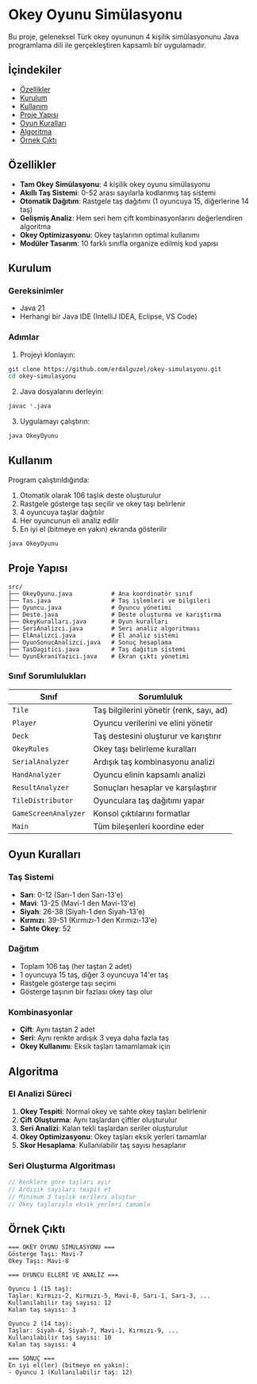 # Okey Oyunu Simülasyonu

Bu proje, geleneksel Türk okey oyununun 4 kişilik simülasyonunu Java programlama dili ile gerçekleştiren kapsamlı bir uygulamadır.

## İçindekiler

- [Özellikler](#-özellikler)
- [Kurulum](#-kurulum)
- [Kullanım](#-kullanım)
- [Proje Yapısı](#-proje-yapısı)
- [Oyun Kuralları](#-oyun-kuralları)
- [Algoritma](#-algoritma)
- [Örnek Çıktı](#-örnek-çıktı)

## Özellikler

- **Tam Okey Simülasyonu**: 4 kişilik okey oyunu simülasyonu
- **Akıllı Taş Sistemi**: 0-52 arası sayılarla kodlanmış taş sistemi
- **Otomatik Dağıtım**: Rastgele taş dağıtımı (1 oyuncuya 15, diğerlerine 14 taş)
- **Gelişmiş Analiz**: Hem seri hem çift kombinasyonlarını değerlendiren algoritma
- **Okey Optimizasyonu**: Okey taşlarının optimal kullanımı
- **Modüler Tasarım**: 10 farklı sınıfla organize edilmiş kod yapısı

## Kurulum

### Gereksinimler
- Java 21
- Herhangi bir Java IDE (IntelliJ IDEA, Eclipse, VS Code)

### Adımlar
1. Projeyi klonlayın:
```bash
git clone https://github.com/erdalguzel/okey-simulasyonu.git
cd okey-simulasyonu
```

2. Java dosyalarını derleyin:
```bash
javac *.java
```

3. Uygulamayı çalıştırın:
```bash
java OkeyOyunu
```

## Kullanım

Program çalıştırıldığında:
1. Otomatik olarak 106 taşlık deste oluşturulur
2. Rastgele gösterge taşı seçilir ve okey taşı belirlenir
3. 4 oyuncuya taşlar dağıtılır
4. Her oyuncunun eli analiz edilir
5. En iyi el (bitmeye en yakın) ekranda gösterilir

```bash
java OkeyOyunu
```

## Proje Yapısı

```
src/
├── OkeyOyunu.java           # Ana koordinatör sınıf
├── Tas.java                 # Taş işlemleri ve bilgileri
├── Oyuncu.java              # Oyuncu yönetimi
├── Deste.java               # Deste oluşturma ve karıştırma
├── OkeyKuralları.java       # Oyun kuralları
├── SeriAnalizci.java        # Seri analiz algoritması
├── ElAnalizci.java          # El analiz sistemi
├── OyunSonucAnalizci.java   # Sonuç hesaplama
├── TasDagitici.java         # Taş dağıtım sistemi
└── OyunEkraniYazici.java    # Ekran çıktı yönetimi
```

### Sınıf Sorumlulukları

| Sınıf | Sorumluluk |
|-------|------------|
| `Tile` | Taş bilgilerini yönetir (renk, sayı, ad) |
| `Player` | Oyuncu verilerini ve elini yönetir |
| `Deck` | Taş destesini oluşturur ve karıştırır |
| `OkeyRules` | Okey taşı belirleme kuralları |
| `SerialAnalyzer` | Ardışık taş kombinasyonu analizi |
| `HandAnalyzer` | Oyuncu elinin kapsamlı analizi |
| `ResultAnalyzer` | Sonuçları hesaplar ve karşılaştırır |
| `TileDistributor` | Oyunculara taş dağıtımı yapar |
| `GameScreenAnalyzer` | Konsol çıktılarını formatlar |
| `Main` | Tüm bileşenleri koordine eder |

## Oyun Kuralları

### Taş Sistemi
- **Sarı**: 0-12 (Sarı-1 den Sarı-13'e)
- **Mavi**: 13-25 (Mavi-1 den Mavi-13'e)
- **Siyah**: 26-38 (Siyah-1 den Siyah-13'e)
- **Kırmızı**: 39-51 (Kırmızı-1 den Kırmızı-13'e)
- **Sahte Okey**: 52

### Dağıtım
- Toplam 106 taş (her taştan 2 adet)
- 1 oyuncuya 15 taş, diğer 3 oyuncuya 14'er taş
- Rastgele gösterge taşı seçimi
- Gösterge taşının bir fazlası okey taşı olur

### Kombinasyonlar
- **Çift**: Aynı taştan 2 adet
- **Seri**: Aynı renkte ardışık 3 veya daha fazla taş
- **Okey Kullanımı**: Eksik taşları tamamlamak için

## Algoritma

### El Analizi Süreci
1. **Okey Tespiti**: Normal okey ve sahte okey taşları belirlenir
2. **Çift Oluşturma**: Aynı taşlardan çiftler oluşturulur
3. **Seri Analizi**: Kalan tekli taşlardan seriler oluşturulur
4. **Okey Optimizasyonu**: Okey taşları eksik yerleri tamamlar
5. **Skor Hesaplama**: Kullanılabilir taş sayısı hesaplanır

### Seri Oluşturma Algoritması
```java
// Renklere göre taşları ayır
// Ardışık sayıları tespit et
// Minimum 3 taşlık serileri oluştur
// Okey taşlarıyla eksik yerleri tamamla
```

## Örnek Çıktı

```
=== OKEY OYUNU SİMÜLASYONU ===
Gösterge Taşı: Mavi-7
Okey Taşı: Mavi-8

=== OYUNCU ELLERİ VE ANALİZ ===

Oyuncu 1 (15 taş):
Taşlar: Kırmızı-2, Kırmızı-5, Mavi-8, Sarı-1, Sarı-3, ...
Kullanılabilir taş sayısı: 12
Kalan taş sayısı: 3

Oyuncu 2 (14 taş):
Taşlar: Siyah-4, Siyah-7, Mavi-1, Kırmızı-9, ...
Kullanılabilir taş sayısı: 10
Kalan taş sayısı: 4

=== SONUÇ ===
En iyi el(ler) (bitmeye en yakın):
- Oyuncu 1 (Kullanılabilir taş: 12)
```
